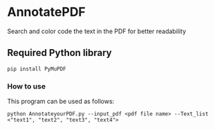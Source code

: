 # AnnotatePDF
Search and color code the text in the PDF for better readability

## Required Python library

```
pip install PyMuPDF
```

### How to use

This program can be used as follows:

```
python AnnotateyourPDF.py --input_pdf <pdf file name> --Text_list <"text1", "text2", "text3", "text4">
```
